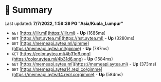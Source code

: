 # 📖 Summary
Last updated: **7/7/2022, 1:59:39 PG "Asia/Kuala_Lumpur"**

- `GET` [https://lilr.ml](https://lilr.ml) - **Up** (1685ms)
- `GET` [https://hst.aytea.ml](https://hst.aytea.ml) - **Up** (3280ms)
- `GET` [https://memeapi.aytea.ml/gimme](https://memeapi.aytea.ml/gimme) - **Up** (787ms)
- `GET` [https://color.aytea.ml/4b31d6.png](https://color.aytea.ml/4b31d6.png) - **Up** (1584ms)
- `GET` [https://memeapi.aytea.ml](https://memeapi.aytea.ml) - **Up** (373ms)
- `GET` [https://memeapi.aytea14.repl.co/gimme](https://memeapi.aytea14.repl.co/gimme) - **Up** (584ms)
